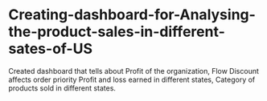 # Creating-dashboard-for-Analysing-the-product-sales-in-different-sates-of-US
Created dashboard that tells about Profit of the organization, Flow Discount affects order priority Profit and loss earned in different  states, Category of products sold in different states.
